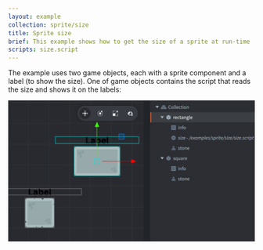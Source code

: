 ```yaml
---
layout: example
collection: sprite/size
title: Sprite size
brief: This example shows how to get the size of a sprite at run-time
scripts: size.script
---
```


The example uses two game objects, each with a sprite component and a label (to show the size). One of game objects contains the script that reads the size and shows it on the labels:

![size](size.png)
